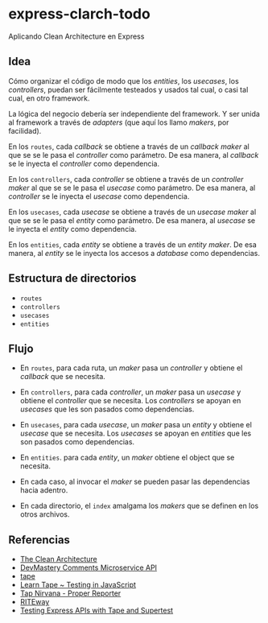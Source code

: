 # express-clarch-todo

Aplicando Clean Architecture en Express

## Idea

Cómo organizar el código de modo que los _entities_, los _usecases_, los _controllers_, puedan ser fácilmente testeados y usados tal cual, o casi tal cual, en otro framework.

La lógica del negocio debería ser independiente del framework. Y ser unida al framework a través de _adapters_ (que aquí los llamo _makers_, por facilidad).

En los `routes`, cada _callback_ se obtiene a través de un _callback maker_ al que se se le pasa el _controller_ como parámetro. De esa manera, al _callback_ se le inyecta el _controller_ como dependencia.

En los `controllers`, cada _controller_ se obtiene a través de un _controller maker_ al que se se le pasa el _usecase_ como parámetro. De esa manera, al _controller_ se le inyecta el _usecase_ como dependencia.

En los `usecases`, cada _usecase_ se obtiene a través de un _usecase maker_ al que se se le pasa el _entity_ como parámetro. De esa manera, al _usecase_ se le inyecta el _entity_ como dependencia.

En los `entities`, cada _entity_ se obtiene a través de un _entity maker_. De esa manera, al _entity_ se le inyecta los accesos a _database_ como dependencias.

## Estructura de directorios

- `routes`
- `controllers`
- `usecases`
- `entities`

## Flujo

- En `routes`, para cada ruta, un _maker_ pasa un _controller_ y obtiene el _callback_ que se necesita.
- En `controllers`, para cada _controller_, un _maker_ pasa un _usecase_ y obtiene el _controller_ que se necesita. Los _controllers_ se apoyan en _usecases_ que les son pasados como dependencias.
- En `usecases`, para cada _usecase_, un _maker_ pasa un _entity_ y obtiene el _usecase_ que se necesita. Los _usecases_ se apoyan en _entities_ que les son pasados como dependencias.
- En `entities`. para cada _entity_, un _maker_ obtiene el object que se necesita.

- En cada caso, al invocar el _maker_ se pueden pasar las dependencias hacia adentro.
- En cada directorio, el `index` amalgama los _makers_ que se definen en los otros archivos.

## Referencias
- [The Clean Architecture](https://blog.cleancoder.com/uncle-bob/2012/08/13/the-clean-architecture.html)
- [DevMastery Comments Microservice API](https://github.com/dev-mastery/comments-api)
- [tape](https://github.com/substack/tape)
- [Learn Tape ~ Testing in JavaScript](https://github.com/dwyl/learn-tape)
- [Tap Nirvana - Proper Reporter](https://github.com/inadarei/tap-nirvana)
- [RITEway](https://github.com/ericelliott/riteway)
- [Testing Express APIs with Tape and Supertest](https://puigcerber.com/2015/11/27/testing-express-apis-with-tape-and-supertest/)
